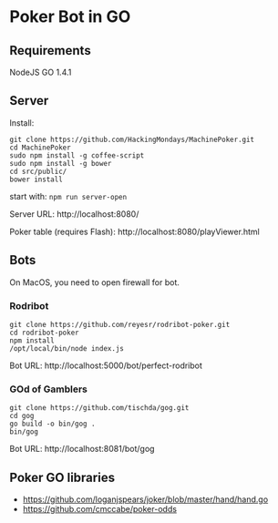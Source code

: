 Poker Bot in GO
===============

Requirements
------------
NodeJS
GO 1.4.1

Server
------
Install:
~~~
git clone https://github.com/HackingMondays/MachinePoker.git
cd MachinePoker
sudo npm install -g coffee-script
sudo npm install -g bower
cd src/public/
bower install
~~~

start with: `npm run server-open`

Server URL:
http://localhost:8080/

Poker table (requires Flash):
http://localhost:8080/playViewer.html


Bots
----
On MacOS, you need to open firewall for bot.

### Rodribot
~~~
git clone https://github.com/reyesr/rodribot-poker.git
cd rodribot-poker
npm install
/opt/local/bin/node index.js
~~~

Bot URL:
http://localhost:5000/bot/perfect-rodribot


### GOd of Gamblers
~~~
git clone https://github.com/tischda/gog.git
cd gog
go build -o bin/gog .
bin/gog
~~~

Bot URL:
http://localhost:8081/bot/gog


Poker GO libraries
------------------
* https://github.com/loganjspears/joker/blob/master/hand/hand.go
* https://github.com/cmccabe/poker-odds
